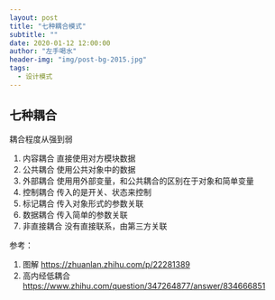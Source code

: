 ```yaml
---
layout: post
title: "七种耦合模式"
subtitle: ""
date: 2020-01-12 12:00:00
author: "左手喝水"
header-img: "img/post-bg-2015.jpg"
tags:
  - 设计模式
---
```


## 七种耦合

耦合程度从强到弱

1. 内容耦合
   直接使用对方模块数据
2. 公共耦合
   使用公共对象中的数据
3. 外部耦合
   使用用外部变量，和公共耦合的区别在于对象和简单变量
4. 控制耦合
   传入的是开关、状态来控制
5. 标记耦合
   传入对象形式的参数关联
6. 数据耦合
   传入简单的参数关联
7. 非直接耦合
   没有直接联系，由第三方关联

参考：

1. 图解 <https://zhuanlan.zhihu.com/p/22281389>
2. 高内经低耦合 <https://www.zhihu.com/question/347264877/answer/834666851>
